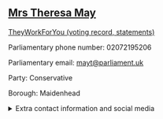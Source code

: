 ## <a href="https://members.parliament.uk/member/8/contact">Mrs Theresa May</a>

<a href="https://www.theyworkforyou.com/mp/10426/theresa_may/maidenhead">TheyWorkForYou (voting record, statements)</a> 

Parliamentary phone number: 02072195206 

Parliamentary email: mayt@parliament.uk 

Party: Conservative 

Borough: Maidenhead 

<details><summary>Extra contact information and social media</summary> 
<li>Website: http://www.tmay.co.uk</li>
<li>Twitter: https://twitter.com/theresa_may</li>
<li>Constituency office phone number:</li>
<li>Constituency office email:</li>
<li>Facebook:</li>
<li>Instagram:</li>
<li>Youtube:</li>
<li>Linkedin:</li>
<li>Government department phone number:</li>
<li>Government department email:</li>
<li>Threads:</li>
<li>Party office phone number:</li>
<li>Party office email:</li>
<li>Tiktok:</li>
</details>